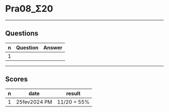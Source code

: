 # Pra08_Σ20

---

## Questions
|n|Question|Answer|
|-|--------|------|
|1|

---

## Scores
|n|date|result|
|-|----|------|
|1|25fev2024 PM|11/20 = 55%|
